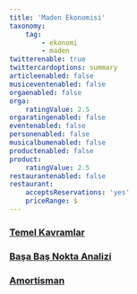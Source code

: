 ```yaml
---
title: 'Maden Ekonomisi'
taxonomy:
    tag:
        - ekonomi
        - maden
twitterenable: true
twittercardoptions: summary
articleenabled: false
musiceventenabled: false
orgaenabled: false
orga:
    ratingValue: 2.5
orgaratingenabled: false
eventenabled: false
personenabled: false
musicalbumenabled: false
productenabled: false
product:
    ratingValue: 2.5
restaurantenabled: false
restaurant:
    acceptsReservations: 'yes'
    priceRange: $
---
```


### [Temel Kavramlar](/mad/maden-ekonomisi/temel-kavramlar.html)

### [Başa Baş Nokta Analizi](/mad/maden-ekonomisi/basa-bas-noktasi-analizi.html)

### [Amortisman](/mad/maden-ekonomisi/amortisman.html)